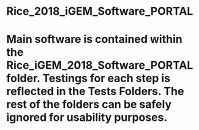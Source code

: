 # Rice_2018_iGEM_Software_PORTAL
# Main software is contained within the Rice_iGEM_2018_Software_PORTAL folder. Testings for each step is reflected in the Tests Folders. The rest of the folders can be safely ignored for usability purposes.

